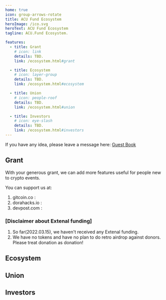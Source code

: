 ```yaml
---
home: true
icon: group-arrows-rotate
title: ACU Fund Ecosystem
heroImage: /ico.svg
heroText: ACU Fund Ecosystem
tagline: ACU.Fund Ecosystem.  

features: 
  - title: Grant
    # icon: link
    details: TBD. 
    link: /ecosystem.html#grant

  - title: Ecosystem
    # icon: layer-group
    details: TBD.
    link: /ecosystem.html#ecosystem

  - title: Union
    # icon: people-roof
    details: TBD.
    link: /ecosystem.html#union

  - title: Investors
    # icon: eye-slash
    details: TBD. 
    link: /ecosystem.html#investors
--- 
```


If you have any idea, please leave a message here: [Guest Book](https://github.com/ACU-Fund/ACUFundWeb/discussions/1)  

## Grant
With your generous grant, we can add more features useful for people new to crypto events. 

You can support us at:
1. gitcoin.co : 
2. dorahacks.io :
3. devpost.com : 

### [Disclaimer about Extenal funding]
1. So far(2022.03.15), we haven't received any Extenal funding.   
2. We have no tokens and have no plan to do retro airdrop against donors. Please treat donation as donation! 


## Ecosystem

## Union

## Investors
